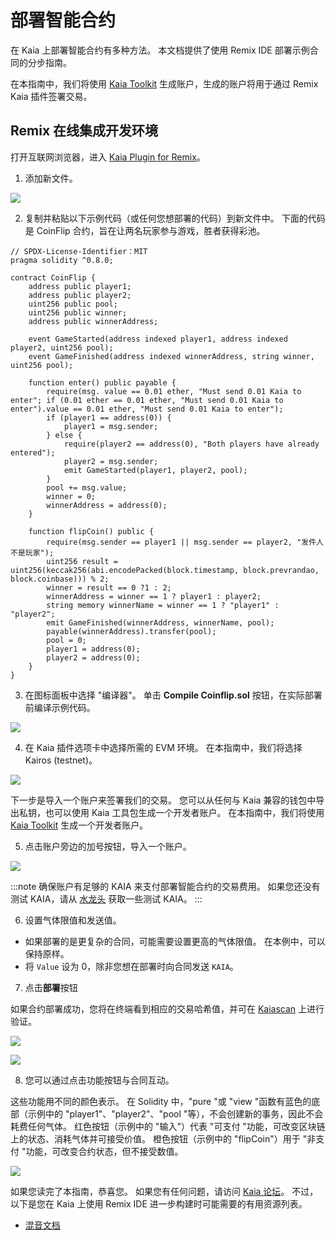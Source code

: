 # 部署智能合约

在 Kaia 上部署智能合约有多种方法。 本文档提供了使用 Remix IDE 部署示例合同的分步指南。

在本指南中，我们将使用 [Kaia Toolkit](https://toolkit.kaia.io/account/) 生成账户，生成的账户将用于通过 Remix Kaia 插件签署交易。

## Remix 在线集成开发环境<a id="remix-ide"></a>

打开互联网浏览器，进入 [Kaia Plugin for Remix](https://ide.kaia.io)。

1. 添加新文件。

![](/img/build/smart-contracts/d-remix-create.png)

2. 复制并粘贴以下示例代码（或任何您想部署的代码）到新文件中。 下面的代码是 CoinFlip 合约，旨在让两名玩家参与游戏，胜者获得彩池。

```solidity
// SPDX-License-Identifier：MIT
pragma solidity ^0.8.0;

contract CoinFlip {
    address public player1;
    address public player2;
    uint256 public pool;
    uint256 public winner;
    address public winnerAddress;
    
    event GameStarted(address indexed player1, address indexed player2, uint256 pool);
    event GameFinished(address indexed winnerAddress, string winner, uint256 pool);
    
    function enter() public payable {
        require(msg. value == 0.01 ether, "Must send 0.01 Kaia to enter"; if (0.01 ether == 0.01 ether, "Must send 0.01 Kaia to enter").value == 0.01 ether, "Must send 0.01 Kaia to enter");
        if (player1 == address(0)) {
            player1 = msg.sender;
        } else {
            require(player2 == address(0), "Both players have already entered");
            player2 = msg.sender;
            emit GameStarted(player1, player2, pool);
        }
        pool += msg.value;
        winner = 0;
        winnerAddress = address(0);
    }
    
    function flipCoin() public {
        require(msg.sender == player1 || msg.sender == player2, "发件人不是玩家");
        uint256 result = uint256(keccak256(abi.encodePacked(block.timestamp, block.prevrandao, block.coinbase))) % 2;
        winner = result == 0 ?1 : 2;
        winnerAddress = winner == 1 ? player1 : player2;
        string memory winnerName = winner == 1 ? "player1" : "player2";
        emit GameFinished(winnerAddress, winnerName, pool);
        payable(winnerAddress).transfer(pool);
        pool = 0;
        player1 = address(0);
        player2 = address(0);
    }
}
```

3. 在图标面板中选择 "编译器"。 单击 **Compile Coinflip.sol** 按钮，在实际部署前编译示例代码。

![](/img/build/smart-contracts/d-remix-compile.png)

4. 在 Kaia 插件选项卡中选择所需的 EVM 环境。 在本指南中，我们将选择 Kairos (testnet)。

![](/img/build/smart-contracts/d-remix-env.png)

下一步是导入一个账户来签署我们的交易。 您可以从任何与 Kaia 兼容的钱包中导出私钥，也可以使用 Kaia 工具包生成一个开发者账户。 在本指南中，我们将使用 [Kaia Toolkit](https://toolkit.kaia.io/account) 生成一个开发者账户。

5. 点击账户旁边的加号按钮，导入一个账户。

![](/img/build/smart-contracts/d-remix-import-account.png)

:::note
确保账户有足够的 KAIA 来支付部署智能合约的交易费用。 如果您还没有测试 KAIA，请从 [水龙头](https://faucet.kaia.io/) 获取一些测试 KAIA。
:::

6. 设置气体限值和发送值。

- 如果部署的是更复杂的合同，可能需要设置更高的气体限值。 在本例中，可以保持原样。
- 将 `Value` 设为 0，除非您想在部署时向合同发送 `KAIA`。

7. 点击**部署**按钮

如果合约部署成功，您将在终端看到相应的交易哈希值，并可在 [Kaiascan](https://kairos.kaiascan.io) 上进行验证。

![](/img/build/smart-contracts/d-remix-deploy-btn.png)

![](/img/build/smart-contracts/d-remix-txhash.png)

8. 您可以通过点击功能按钮与合同互动。

这些功能用不同的颜色表示。 在 Solidity 中，"pure "或 "view "函数有蓝色的底部（示例中的 "player1"、"player2"、"pool "等），不会创建新的事务，因此不会耗费任何气体。 红色按钮（示例中的 "输入"）代表 "可支付 "功能，可改变区块链上的状态、消耗气体并可接受价值。 橙色按钮（示例中的 "flipCoin"）用于 "非支付 "功能，可改变合约状态，但不接受数值。

![](/img/build/smart-contracts/d-remix-deployed.png)

如果您读完了本指南，恭喜您。 如果您有任何问题，请访问 [Kaia 论坛](https://devforum.kaia.io/)。 不过，以下是您在 Kaia 上使用 Remix IDE 进一步构建时可能需要的有用资源列表。

- [混音文档](https://remix-ide.readthedocs.io/en/latest/)